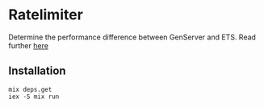 # Ratelimiter
Determine the performance difference between GenServer and ETS. Read further [here](https://elixirforum.com/t/genserver-vs-ets/28097/5)

## Installation

```
mix deps.get
iex -S mix run
```
